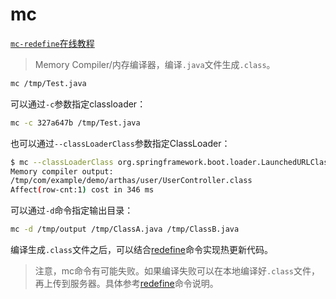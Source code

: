 mc
===

[`mc-redefine`在线教程](https://arthas.aliyun.com/doc/arthas-tutorials?language=cn&id=command-mc-redefine)

> Memory Compiler/内存编译器，编译`.java`文件生成`.class`。

```bash
mc /tmp/Test.java
```

可以通过`-c`参数指定classloader：

```bash
mc -c 327a647b /tmp/Test.java
```

也可以通过`--classLoaderClass`参数指定ClassLoader：

```bash
$ mc --classLoaderClass org.springframework.boot.loader.LaunchedURLClassLoader /tmp/UserController.java -d /tmp
Memory compiler output:
/tmp/com/example/demo/arthas/user/UserController.class
Affect(row-cnt:1) cost in 346 ms
```

可以通过`-d`命令指定输出目录：

```bash
mc -d /tmp/output /tmp/ClassA.java /tmp/ClassB.java
```

编译生成`.class`文件之后，可以结合[redefine](redefine.md)命令实现热更新代码。

> 注意，mc命令有可能失败。如果编译失败可以在本地编译好`.class`文件，再上传到服务器。具体参考[redefine](redefine.md)命令说明。